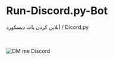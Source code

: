 # Run-Discord.py-Bot
آنلاین کردن بات دیسکورد / Dicord.py

<br><br>
![DM me Discord](https://discord.c99.nl/widget/theme-1/786606633325035562.png)
